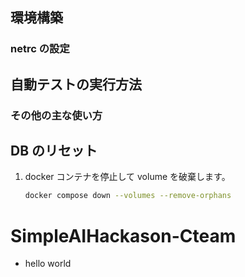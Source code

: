 

## 環境構築

### netrc の設定

## 自動テストの実行方法

### その他の主な使い方


## DB のリセット

1. docker コンテナを停止して volume を破棄します。

   ```sh
   docker compose down --volumes --remove-orphans
   ```
# SimpleAIHackason-Cteam

- hello world
